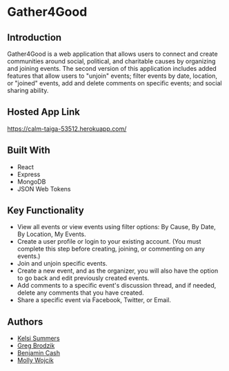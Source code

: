 # Gather4Good

## Introduction
Gather4Good is a web application that allows users to connect and create communities around social, political, and charitable causes by organizing and joining events. The second version of this application includes added features that allow users to "unjoin" events; filter events by date, location, or "joined" events, add and delete comments on specific events; and social sharing ability.

## Hosted App Link
https://calm-taiga-53512.herokuapp.com/

## Built With
* React
* Express
* MongoDB
* JSON Web Tokens

## Key Functionality
* View all events or view events using filter options: By Cause, By Date, By Location, My Events.
* Create a user profile or login to your existing account. (You must complete this step before creating, joining, or commenting on any events.)
* Join and unjoin specific events.
* Create a new event, and as the organizer, you will also have the option to go back and edit previously created events.
* Add comments to a specific event's discussion thread, and if needed, delete any comments that you have created.
* Share a specific event via Facebook, Twitter, or Email.

## Authors
* [Kelsi Summers](https://github.com/kelsisummers)
* [Greg Brodzik](https://github.com/gjb117)
* [Benjamin Cash](https://github.com/benjaminjcash)
* [Molly Wojcik](https://github.com/ninjaginja)
